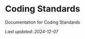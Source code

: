 <!-- markdownlint-disable MD013 line-length -->

# Coding Standards

Documentation for Coding Standards

*Last updated: 2024-12-07*
